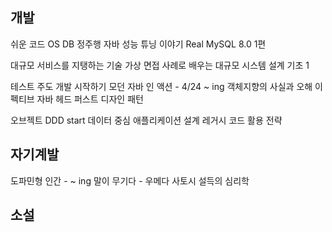 ## 개발
쉬운 코드 OS DB 정주행
자바 성능 튜닝 이야기
Real MySQL 8.0 1편

대규모 서비스를 지탱하는 기술
가상 면접 사례로 배우는 대규모 시스템 설계 기초 1

테스트 주도 개발 시작하기
모던 자바 인 액션 - 4/24 ~ ing
객체지향의 사실과 오해
이펙티브 자바
헤드 퍼스트 디자인 패턴

오브젝트
DDD start
데이터 중심 애플리케이션 설계
레거시 코드 활용 전략
## 자기계발
도파민형 인간 - ~ ing
말이 무기다 - 우메다 사토시
설득의 심리학

## 소설


